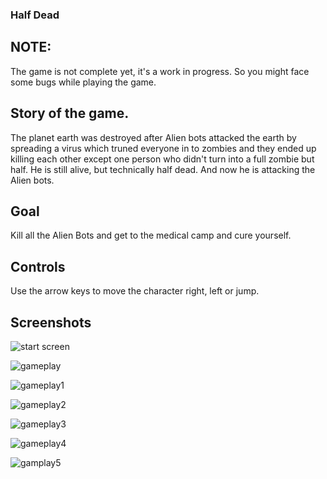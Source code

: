 ### Half Dead

## NOTE: 
The game is not complete yet, it's a work in progress. So you might face some bugs while playing the game.

## Story of the game.

The planet earth was destroyed after Alien bots attacked the earth by spreading a virus which truned everyone in to zombies and they ended up killing each other except one person who didn't turn into a full zombie but half. He is still alive, but technically half dead. And now he is attacking the Alien bots.

## Goal

Kill all the Alien Bots and get to the medical camp and cure yourself.

## Controls

Use the arrow keys to move the character right, left or jump.

## Screenshots

![start screen](https://raw.githubusercontent.com/QAliCode/my_game_project/main/halfdead%20screenshots/start.png)

![gameplay](https://raw.githubusercontent.com/QAliCode/my_game_project/main/halfdead%20screenshots/gameplay.png)

![gameplay1](https://raw.githubusercontent.com/QAliCode/my_game_project/main/halfdead%20screenshots/gameplay1.png)

![gameplay2](https://raw.githubusercontent.com/QAliCode/my_game_project/main/halfdead%20screenshots/gameplay2.png)

![gameplay3](https://raw.githubusercontent.com/QAliCode/my_game_project/main/halfdead%20screenshots/gameplay3.png)

![gameplay4](https://raw.githubusercontent.com/QAliCode/my_game_project/main/halfdead%20screenshots/gameplay4.png)

![gamplay5](https://raw.githubusercontent.com/QAliCode/my_game_project/main/halfdead%20screenshots/gameplay8.png)
